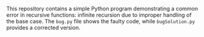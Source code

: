 This repository contains a simple Python program demonstrating a common error in recursive functions: infinite recursion due to improper handling of the base case. The `bug.py` file shows the faulty code, while `bugSolution.py` provides a corrected version.
